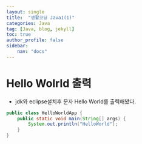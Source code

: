 ```yaml
---
layout: single
title:  "생활코딩 Java1(1)"
categories: Java
tag: [Java, blog, jekyll]
toc: true
author_profile: false
sidebar:
    nav: "docs"
---
```

# Hello Wolrld 출력
- jdk와 eclipse설치후 문자 Hello World를 출력해봤다.


```java
public class HelloWorldApp {
	public static void main(String[] args) {
		System.out.println("HelloWorld");
	}
}
```